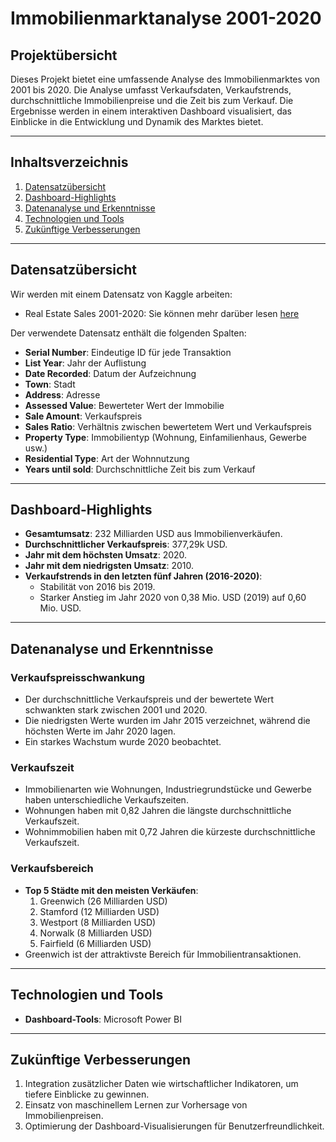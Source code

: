 # Immobilienmarktanalyse 2001-2020

## Projektübersicht
Dieses Projekt bietet eine umfassende Analyse des Immobilienmarktes von 2001 bis 2020. Die Analyse umfasst Verkaufsdaten, Verkaufstrends, durchschnittliche Immobilienpreise und die Zeit bis zum Verkauf. Die Ergebnisse werden in einem interaktiven Dashboard visualisiert, das Einblicke in die Entwicklung und Dynamik des Marktes bietet.

---

## Inhaltsverzeichnis
1. [Datensatzübersicht](#datensatzübersicht)
2. [Dashboard-Highlights](#dashboard-highlights)
3. [Datenanalyse und Erkenntnisse](#datenanalyse-und-erkenntnisse)
4. [Technologien und Tools](#technologien-und-tools)
5. [Zukünftige Verbesserungen](#zukünftige-verbesserungen)

---

## Datensatzübersicht
Wir werden mit einem Datensatz von Kaggle arbeiten:
* Real Estate Sales 2001-2020: Sie können mehr darüber lesen [here](https://www.kaggle.com/datasets/derrekdevon/real-estate-sales-2001-2020?resource=download)
  
Der verwendete Datensatz enthält die folgenden Spalten:
- **Serial Number**: Eindeutige ID für jede Transaktion
- **List Year**: Jahr der Auflistung
- **Date Recorded**: Datum der Aufzeichnung
- **Town**: Stadt
- **Address**: Adresse
- **Assessed Value**: Bewerteter Wert der Immobilie
- **Sale Amount**: Verkaufspreis
- **Sales Ratio**: Verhältnis zwischen bewertetem Wert und Verkaufspreis
- **Property Type**: Immobilientyp (Wohnung, Einfamilienhaus, Gewerbe usw.)
- **Residential Type**: Art der Wohnnutzung
- **Years until sold**: Durchschnittliche Zeit bis zum Verkauf

---

## Dashboard-Highlights
- **Gesamtumsatz**: 232 Milliarden USD aus Immobilienverkäufen.
- **Durchschnittlicher Verkaufspreis**: 377,29k USD.
- **Jahr mit dem höchsten Umsatz**: 2020.
- **Jahr mit dem niedrigsten Umsatz**: 2010.
- **Verkaufstrends in den letzten fünf Jahren (2016-2020)**:
  - Stabilität von 2016 bis 2019.
  - Starker Anstieg im Jahr 2020 von 0,38 Mio. USD (2019) auf 0,60 Mio. USD.

---

## Datenanalyse und Erkenntnisse
### Verkaufspreisschwankung
- Der durchschnittliche Verkaufspreis und der bewertete Wert schwankten stark zwischen 2001 und 2020.
- Die niedrigsten Werte wurden im Jahr 2015 verzeichnet, während die höchsten Werte im Jahr 2020 lagen.
- Ein starkes Wachstum wurde 2020 beobachtet.

### Verkaufszeit
- Immobilienarten wie Wohnungen, Industriegrundstücke und Gewerbe haben unterschiedliche Verkaufszeiten.
- Wohnungen haben mit 0,82 Jahren die längste durchschnittliche Verkaufszeit.
- Wohnimmobilien haben mit 0,72 Jahren die kürzeste durchschnittliche Verkaufszeit.

### Verkaufsbereich
- **Top 5 Städte mit den meisten Verkäufen**:
  1. Greenwich (26 Milliarden USD)
  2. Stamford (12 Milliarden USD)
  3. Westport (8 Milliarden USD)
  4. Norwalk (8 Milliarden USD)
  5. Fairfield (6 Milliarden USD)
- Greenwich ist der attraktivste Bereich für Immobilientransaktionen.

---

## Technologien und Tools
- **Dashboard-Tools**: Microsoft Power BI

---

## Zukünftige Verbesserungen
1. Integration zusätzlicher Daten wie wirtschaftlicher Indikatoren, um tiefere Einblicke zu gewinnen.
2. Einsatz von maschinellem Lernen zur Vorhersage von Immobilienpreisen.
3. Optimierung der Dashboard-Visualisierungen für Benutzerfreundlichkeit.
